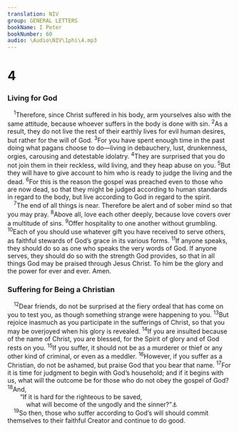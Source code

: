 ```yaml
---
translation: NIV
group: GENERAL LETTERS
bookName: I Peter 
bookNumber: 60
audio: \Audio\NIV\1phi\4.mp3
---
```


<div class="title"><h1>4</h1><h3>Living for God </h3></div>
<span class="verse 1phi_4_1"> <sup>1</sup>Therefore, since Christ suffered in his body, arm yourselves also with the same attitude, because whoever suffers in the body is done with sin. </span>
<span class="verse 1phi_4_2"><sup>2</sup>As a result, they do not live the rest of their earthly lives for evil human desires, but rather for the will of God. </span>
<span class="verse 1phi_4_3"><sup>3</sup>For you have spent enough time in the past doing what pagans choose to do—living in debauchery, lust, drunkenness, orgies, carousing and detestable idolatry. </span>
<span class="verse 1phi_4_4"><sup>4</sup>They are surprised that you do not join them in their reckless, wild living, and they heap abuse on you. </span>
<span class="verse 1phi_4_5"><sup>5</sup>But they will have to give account to him who is ready to judge the living and the dead. </span>
<span class="verse 1phi_4_6"><sup>6</sup>For this is the reason the gospel was preached even to those who are now dead, so that they might be judged according to human standards in regard to the body, but live according to God in regard to the spirit. <br/></span>
<span class="verse 1phi_4_7"> <sup>7</sup>The end of all things is near. Therefore be alert and of sober mind so that you may pray. </span>
<span class="verse 1phi_4_8"><sup>8</sup>Above all, love each other deeply, because love covers over a multitude of sins. </span>
<span class="verse 1phi_4_9"><sup>9</sup>Offer hospitality to one another without grumbling. </span>
<span class="verse 1phi_4_10"><sup>10</sup>Each of you should use whatever gift you have received to serve others, as faithful stewards of God’s grace in its various forms. </span>
<span class="verse 1phi_4_11"><sup>11</sup>If anyone speaks, they should do so as one who speaks the very words of God. If anyone serves, they should do so with the strength God provides, so that in all things God may be praised through Jesus Christ. To him be the glory and the power for ever and ever. Amen. <br/></span>
<div class="title"><h3>Suffering for Being a Christian </h3></div>
<span class="verse 1phi_4_12"> <sup>12</sup>Dear friends, do not be surprised at the fiery ordeal that has come on you to test you, as though something strange were happening to you. </span>
<span class="verse 1phi_4_13"><sup>13</sup>But rejoice inasmuch as you participate in the sufferings of Christ, so that you may be overjoyed when his glory is revealed. </span>
<span class="verse 1phi_4_14"><sup>14</sup>If you are insulted because of the name of Christ, you are blessed, for the Spirit of glory and of God rests on you. </span>
<span class="verse 1phi_4_15"><sup>15</sup>If you suffer, it should not be as a murderer or thief or any other kind of criminal, or even as a meddler. </span>
<span class="verse 1phi_4_16"><sup>16</sup>However, if you suffer as a Christian, do not be ashamed, but praise God that you bear that name. </span>
<span class="verse 1phi_4_17"><sup>17</sup>For it is time for judgment to begin with God’s household; and if it begins with us, what will the outcome be for those who do not obey the gospel of God? </span>
<span class="verse 1phi_4_18"><sup>18</sup>And, <br/>  “If it is hard for the righteous to be saved, <br/>   what will become of the ungodly and the sinner?”<a data-toggle="tooltip" data-placement="bottom" title="Prov. 11:31 (see Septuagint)">⚓</a><br/></span>
<span class="verse 1phi_4_19"> <sup>19</sup>So then, those who suffer according to God’s will should commit themselves to their faithful Creator and continue to do good. <br/></span>
